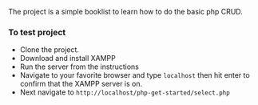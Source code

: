 The project is a simple booklist to learn how to do the basic php CRUD.

### To test project

- Clone the project.
- Download  and install XAMPP
- Run the server from the instructions
- Navigate to your favorite browser and type `localhost` then hit enter to confirm that the XAMPP server is on.
- Next navigate to `http://localhost/php-get-started/select.php`